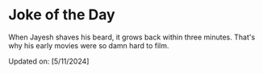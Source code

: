 # Joke of the Day

<!-- #joke -->
When Jayesh shaves his beard, it grows back within three minutes. That's why his early movies were so damn hard to film.

Updated on: [5/11/2024]
<!-- #jokeEnd -->